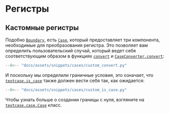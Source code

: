 # Регистры

## Кастомные регистры

Подобно [`Boundary`](../reference/boundary.md/#textcase.boundary.Boundary), есть [`Case`](../reference/case.md/#textcase.case.Case), который предоставляет три компонента, необходимые для преобразования регистра. Это позволяет вам определить пользовательский случай, который ведет себя соответствующим образом в функциях [`convert`](../reference/convert.md/) и [`CaseConverter.convert`](../reference/converter.md/#textcase.converter.CaseConverter.convert):

```python exec="true" source="tabbed-left" tabs="custom_convert.py|output.txt" result="txt" hl_lines="13-17"
--8<-- "docs/assets/snippets/cases/custom_convert.py"
```

И поскольку мы определили граничные условия, это означает, что [`textcase.is_case`](../reference/is_case.md/) также должен вести себя так, как ожидается:

```python exec="true" source="tabbed-left" tabs="custom_is_case.py|output.txt" result="txt" hl_lines="19-21"
--8<-- "docs/assets/snippets/cases/custom_is_case.py"
```

Чтобы узнать больше о создании границы с нуля, взгляните на [`textcase.case.Case`](../reference/case.md/#textcase.case.Case) класс.
